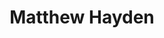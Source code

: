 ---
layout: page
title: Matthew Hayden
img: https://geiselmed.dartmouth.edu/dermatology/wp-content/uploads/sites/68/2021/08/Matthew-Hayden_MD_PhD.jpg
redirect_url: https://graduate.dartmouth.edu/pemm/people/matthew-hayden
type: Faculty
description: DH Dermatology
---